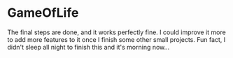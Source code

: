 # GameOfLife
The final steps are done, and it works perfectly fine.
I could improve it more to add more features to it once I finish some other small projects.
Fun fact, I didn't sleep all night to finish this and it's morning now...
